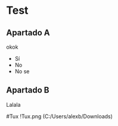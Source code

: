 # Test

## Apartado A
okok
- Sí
- No
- No se
## Apartado B
Lalala

#Tux
!Tux.png (C:/Users/alexb/Downloads)
